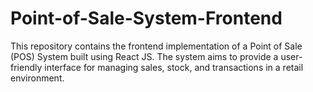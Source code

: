# Point-of-Sale-System-Frontend
This repository contains the frontend implementation of a Point of Sale (POS) System built using React JS. The system aims to provide a user-friendly interface for managing sales, stock, and transactions in a retail environment.
